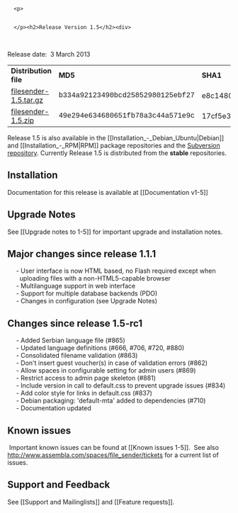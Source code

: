 
      
      
      
      <p> 
      
      
      </p><h2>Release Version 1.5</h2><div>
<p> </p><p>Release date:  3 March 2013</p>
<table border="0">
<tbody>
<tr>
<td><b>Distribution file</b></td>
<td><b>MD5</b></td>
<td><b>SHA1</b></td>
</tr>
<tr>
<td><a href="http://download.filesender.org/filesender-1.5.tar.gz">filesender-1.5.tar.gz</a></td>
<td><span style="font-family: courier new,courier;">b334a92123490bcd25852980125ebf27<br></span></td>
<td>e8c1480fdec35e37854ba51ccdd8896f17931623<br></td>
</tr>
<tr>
<td><a href="http://download.filesender.org/filesender-1.5.zip">filesender-1.5.zip</a></td>
<td><span style="font-family: courier new,courier;">49e294e634680651fb78a3c44a571e9c<br></span></td>
<td>17cf5e35964b4592d3d7500d57a017c64e4bb43c<br></td>
</tr>
</tbody>
</table>
<p>Release 1.5 is also available in the [[Installation_-_Debian_Ubuntu|Debian]] and [[Installation_-_RPM|RPM]] package repositories and 
the <a href="http://subversion.assembla.com/svn/file_sender/filesender/tags/filesender-1.5/">Subversion repository</a>. Currently Release 1.5 is distributed from the <b>stable</b> repositories.</p>
<h2>Installation</h2>
<p>Documentation for this release is available at [[Documentation v1-5]]<br></p>
</div>
<div>
<h2>Upgrade Notes</h2>
<p>See [[Upgrade notes to 1-5]] for important upgrade and installation notes. </p><h2>Major changes since release 1.1.1</h2><p>     - User interface is now HTML based, no Flash required except when<br>       uploading files with a non-HTML5-capable browser<br>     - Multilanguage support in web interface<br>     - Support for multiple database backends (PDO)<br>     - Changes in configuration (see Upgrade Notes)<br></p><h2>Changes since release 1.5-rc1</h2><p>     - Added Serbian language file (#865)<br>     - Updated language definitions (#666, #706, #720, #880)<br>     - Consolidated filename validation (#863)<br>     - Don't insert guest voucher(s) in case of validation errors (#862)<br>     - Allow spaces in configurable setting for admin users (#869)<br>     - Restrict access to admin page skeleton (#881)<br>     - Include version in call to default.css to prevent upgrade issues (#834)<br>     - Add color style for links in default.css (#837)<br>     - Debian packaging: 'default-mta' added to dependencies (#710)<br>     - Documentation updated<br></p><h2>Known issues</h2> Important known issues can be found at [[Known issues 1-5]]. 
See also <a href="http://www.assembla.com/spaces/file_sender/tickets">http://www.assembla.com/spaces/file_sender/tickets</a> for a current list of issues.</div>
<div>
<h2>Support and Feedback</h2>
<p>See [[Support and Mailinglists]] and [[Feature requests]].</p>
</div>
    
    
    
    
    
    
    
    
    
    
    
    
    
    
    
    
    
    
    
    
    
    
    
    
    
    
